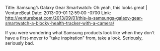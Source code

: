 Title: Samsung’s Galaxy Gear Smartwatch: Oh yeah, this looks great | VentureBeat
Date: 2013-09-01 12:59:00 -0700
Link: http://venturebeat.com/2013/09/01/this-is-samsungs-galaxy-gear-smartwatch-a-blocky-health-tracker-with-a-camera/
 
If you were wondering what Samsung products look like when they don't have a first-mover to "take inspiration" from, take a look. Seriously, seriously bad.